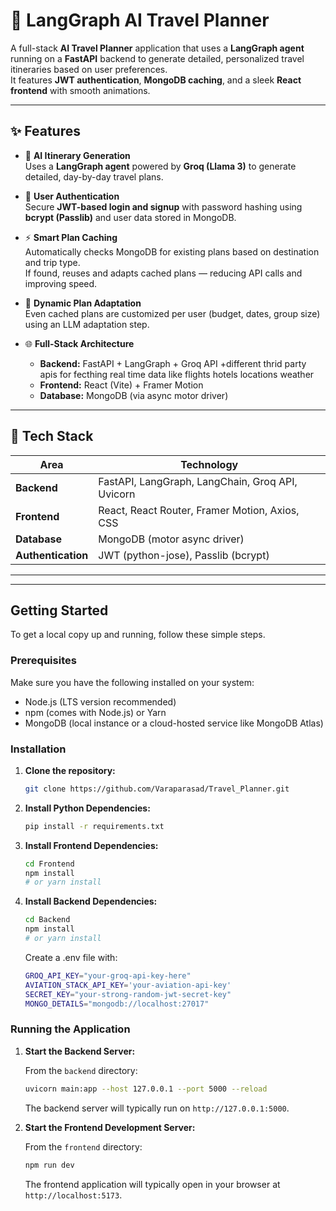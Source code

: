 # 🤖 LangGraph AI Travel Planner

A full-stack **AI Travel Planner** application that uses a **LangGraph agent** running on a **FastAPI** backend to generate detailed, personalized travel itineraries based on user preferences.  
It features **JWT authentication**, **MongoDB caching**, and a sleek **React frontend** with smooth animations.

---

## ✨ Features

- 🧠 **AI Itinerary Generation**  
  Uses a **LangGraph agent** powered by **Groq (Llama 3)** to generate detailed, day-by-day travel plans.

- 🔐 **User Authentication**  
  Secure **JWT-based login and signup** with password hashing using **bcrypt (Passlib)** and user data stored in MongoDB.

- ⚡ **Smart Plan Caching**  
  Automatically checks MongoDB for existing plans based on destination and trip type.  
  If found, reuses and adapts cached plans — reducing API calls and improving speed.

- 🔄 **Dynamic Plan Adaptation**  
  Even cached plans are customized per user (budget, dates, group size) using an LLM adaptation step.

- 🌐 **Full-Stack Architecture**
  - **Backend:** FastAPI + LangGraph + Groq API +different thrid party apis for fecthing real time data like flights hotels locations weather
  - **Frontend:** React (Vite) + Framer Motion  
  - **Database:** MongoDB (via async motor driver)

---

## 🚀 Tech Stack

| Area | Technology |
|------|-------------|
| **Backend** | FastAPI, LangGraph, LangChain, Groq API, Uvicorn |
| **Frontend** | React, React Router, Framer Motion, Axios, CSS |
| **Database** | MongoDB (motor async driver) |
| **Authentication** | JWT (python-jose), Passlib (bcrypt) |

---

---

## Getting Started

To get a local copy up and running, follow these simple steps.

### Prerequisites

Make sure you have the following installed on your system:

* Node.js (LTS version recommended)
* npm (comes with Node.js) or Yarn
* MongoDB (local instance or a cloud-hosted service like MongoDB Atlas)

### Installation

1.  **Clone the repository:**

    ```bash
    git clone https://github.com/Varaparasad/Travel_Planner.git
    ```
2.  **Install Python Dependencies:**

    ```bash
    pip install -r requirements.txt
    ```

3.  **Install Frontend Dependencies:**

    ```bash
    cd Frontend
    npm install
    # or yarn install
    ```

4.  **Install Backend Dependencies:**

    ```bash
    cd Backend
    npm install
    # or yarn install
    ```
    Create a .env file with:
    ```bash
    GROQ_API_KEY="your-groq-api-key-here"
    AVIATION_STACK_API_KEY='your-aviation-api-key'
    SECRET_KEY="your-strong-random-jwt-secret-key"
    MONGO_DETAILS="mongodb://localhost:27017"
     ```

### Running the Application

1.  **Start the Backend Server:**

    From the `backend` directory:

    ```bash
    uvicorn main:app --host 127.0.0.1 --port 5000 --reload
    ```

    The backend server will typically run on `http://127.0.0.1:5000`.

2.  **Start the Frontend Development Server:**

    From the `frontend` directory:

    ```bash
    npm run dev
    ```

    The frontend application will typically open in your browser at `http://localhost:5173`.
